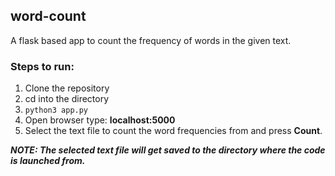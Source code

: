 ## word-count
A flask based app to count the frequency of words in the given text.

### Steps to run:
1. Clone the repository
2. cd into the directory
3. `python3 app.py`
4. Open browser type: **localhost:5000**
5. Select the text file to count the word frequencies from and press **Count**.

**_NOTE: The selected text file will get saved to the directory where the code is launched from._**
